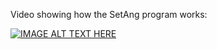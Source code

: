 
Video showing how the SetAng program works:

[![IMAGE ALT TEXT HERE](https://img.youtube.com/vi/3Kni8tgd34I/0.jpg)](https://www.youtube.com/watch?v=3Kni8tgd34I)
